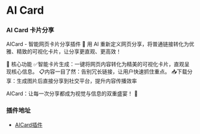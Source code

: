 # AI Card

### AI Card 卡片分享
AICard - 智能网页卡片分享插件 🚀
用 AI 重新定义网页分享，将普通链接转化为优雅、精致的可视化卡片，让分享更直观、更高效！

🎯 核心功能
✅智能卡片生成：一键将网页内容转化为精美的可视化卡片，直观呈现核心信息。
📋内容一目了然：告别冗长链接，让用户快速抓住重点。
📥下载分享：生成图片后直接分享到社交平台，提升内容传播效率

AICard：让每一次分享都成为视觉与信息的双重盛宴！ 🌟




### 插件地址

- [AICard插件](https://chromewebstore.google.com/detail/ai-card-ai-%E5%8D%A1%E7%89%87%E5%88%86%E4%BA%AB/aiapnabekpjebboeflagjhblnmlhbcoa?authuser=1&hl=zh-CN)
